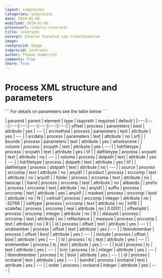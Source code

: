 ```yaml
---
layout: subprocess
categories: subprocess
date: 2019-01-05
modified: 2019-01-05
processurl: subproc-inversetc
title: inversetc
excerpt: Inverse Tasseled cap transformation
image: 
rootprocid: Image
subprocid: inversetc
author: Thomas Gumbricht
comments: True
share: True
---
```


<h1 class='foot-description'>Process XML structure and parameters</h1>
```
For details on parameters see the table below
<?xml version="1.0" ?>
<process>
  <!--Generated from python-->
  <userproj plotid="yourplotid" projectid="yourprojectid" siteid="yoursiteid" system="systemid" tractid="yourtractid" userid="youruserid"/>
  <period endday="DD" endmonth="MM" endyear="YYYY" seasonendday="DD" seasonendmonth="MM" seasonstartday="DD" seasonstartmonth="MM" startday="DD" startmonth="MM" startyear="YYYY" timestep="timestep"/>
  <parameters bounds="txtstring" offset="True/False" srcdata="txtstring" srcmethod="txtstring"/>
  <srcpath datfiletype="txtstring" hdrfiletype="txtstring" volume="txtstring"/>
  <dstpath datfiletype="txtstring" hdrfiletype="txtstring" volume="txtstring"/>
  <srccomp band="txtstring" cellnull="xyz" celltype="txtstring" dataunit="txtstring" folder="txtstring" masked="True/False" measure="txtstring" offsetadd="xyz" prefix="txtstring" product="txtstring" scalefac="xyz.abc" source="txtstring" suffix="txtstring"/>
  <offset endmember="txtstring" id="txtstring" include="True/False" libendmember="True/False"/>
  <tc endmember="txtstring" id="txtstring" libendmember="True/False" tcid="txtstring" tcnr="xyz"/>
  <srcband bandid="txtstring" id="txtstring" order="xyz"/>
</process>
```

| paramid | parent | element | type | tagorattr | required | default |
|:---:|:---:|:---:|:---:|:---:|:---:|:---:|:---:|
| offset | process | parameters | bool | attribute | yes | --- |
| srcmethod | process | parameters | text | attribute | yes | --- |
| srcdata | process | parameters | text | attribute | no | srfi |
| bounds | process | parameters | text | attribute | yes | wholescene |
| volume | process | srcpath | text | attribute | yes | --- |
| hdrfiletype | process | srcpath | text | attribute | yes | tif |
| datfiletype | process | srcpath | text | attribute | no | --- |
| volume | process | dstpath | text | attribute | yes | --- |
| hdrfiletype | process | dstpath | text | attribute | yes | tif |
| datfiletype | process | dstpath | text | attribute | no | --- |
| source | process | srccomp | text | attribute | no | anyid1 |
| product | process | srccomp | text | attribute | no | anyid1 |
| folder | process | srccomp | text | attribute | no | tasscap |
| band | process | srccomp | text | attribute | no | allbands |
| prefix | process | srccomp | text | attribute | no | anyid1 |
| suffix | process | srccomp | text | attribute | yes | anyid1 |
| masked | process | srccomp | bool | attribute | no | N |
| cellnull | process | srccomp | integer | attribute | no | -32768 |
| celltype | process | srccomp | text | attribute | no | Int16 |
| scalefac | process | srccomp | real | attribute | no | 0.0001 |
| offsetadd | process | srccomp | integer | attribute | no | 0 |
| dataunit | process | srccomp | text | attribute | no | reflectance |
| measure | process | srccomp | text | attribute | no | R |
| id | process | offset | text | attribute | yes | --- |
| endmember | process | offset | text | attribute | yes | --- |
| libendmember | process | offset | bool | attribute | yes | --- |
| include | process | offset | bool | attribute | yes | --- |
| id | process | tc | text | attribute | yes | --- |
| endmember | process | tc | text | attribute | yes | --- |
| tcid | process | tc | text | attribute | yes | --- |
| tcnr | process | tc | integer | attribute | yes | --- |
| libendmember | process | tc | bool | attribute | yes | --- |
| id | process | srcband | text | attribute | yes | --- |
| bandid | process | srcband | text | attribute | yes | --- |
| order | process | srcband | integer | attribute | yes | --- |
